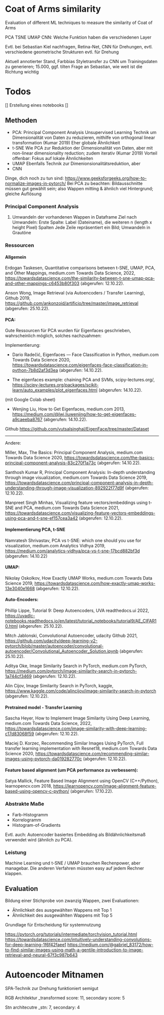 # Coat of Arms similarity
Evaluation of different ML techniques to measure the similarity of Coat of Arms

PCA
TSNE
UMAP
CNN: Welche Funktion haben die verschiedenen Layer

Evtl. bei Sebastian Kiel nachfragen, Retina-Net, CNN für Drehungen, evtl. verschiedene geometrische Strukturen
evtl. für Drehung

Aktuell annotierter Stand, Farbbias
Styletransfer zu CNN um Trainingsdaten zu generieren; 15.000, ggf. tilten
Frage an Sebastian, wie weit ist die Richtung wichtig


# Todos
[] Erstellung eines notebooks
[] 

## Methoden
- PCA: Principal Component Analysis 
Unsupervised Learning Technik um Dimensionalität von Daten zu reduzieren, mithilfe von orthogonal linear transformation (Kumar 2019)
Eher globale Ähnlichkeit
- t-SNE 
Wie PCA zur Reduktion der Dimensionalität von Daten, aber mit non-linear dimensionality reduction; zudem iterativ (Kumar 2019)
Vorteil offenbar: Fokus auf lokale Ähnlichkeiten
- UMAP
Ebenfalls Technik zur Dimenionsionalitätsreduktion, aber 
- CNN


Dinge, dich noch zu tun sind: https://www.geeksforgeeks.org/how-to-normalize-images-in-pytorch/
Bei PCA zu beachten: Bildausschnitte müssen gut gewählt sein; also Wappen mitting & ähnlich viel Hintergrund; gleiche Auflösung

### Principal Component Analysis
1. Umwandeln der vorhandenen Wappen in Dataframe
Ziel nach Umwandeln: Erste Spalte: Label (Dateiname), die weiteren n (length x height Pixel) Spalten
Jede Zeile repräsentiert ein Bild; Umwandeln in Grautöne


### Ressourcen
#### Allgemein
Erdogan Taskesen, Quantitative comparisons between t-SNE, UMAP, PCA, and Other Mappings, medium.com Towards Data Science, 2022,
https://towardsdatascience.com/the-similarity-between-t-sne-umap-pca-and-other-mappings-c6453b80f303 (abgerufen: 12.10.22).

Anson Wong, Image Retrieval (via Autoencoders / Transfer Learning), Github 2019,
https://github.com/ankonzoid/artificio/tree/master/image_retrieval (abgerufen: 25.10.22).

#### PCA:
Gute Ressourcen für PCA wurden für Eigenfaces geschrieben, wahrscheinlich möglich, solches nachzuahmen:

Implementierung:
+ Dario Radečić, Eigenfaces — Face Classification in Python, medium.com Towards Data Science 2020,
https://towardsdatascience.com/eigenfaces-face-classification-in-python-7b8d2af3d3ea (abgerufen: 14.10.22).

+ The eigenfaces example: chaining PCA and SVMs, scipy-lectures.org/, 
https://scipy-lectures.org/packages/scikit-learn/auto_examples/plot_eigenfaces.html (abgerufen: 14.10.22).

(mit Google Colab sheet)
+ Wenjing Liu, How to Get Eigenfaces, medium.com 2013,
https://medium.com/@lwj.liuwenjing/how-to-get-eigenfaces-a9caeeba8767 (abgerufen: 14.10.22).

Github
https://github.com/vutsalsinghal/EigenFace/tree/master/Dataset
***

Andere:

Miller, Max, The Basics: Principal Component Analysis, medium.com Towards Data Science 2020,
https://towardsdatascience.com/the-basics-principal-component-analysis-83c270f1a73c (abgerufen: 14.10.22).

Santhosh Kumar R, Principal Component Analysis: In-depth understanding through image visualization, medium.com Towards Data Science 2019,
https://towardsdatascience.com/principal-component-analysis-in-depth-understanding-through-image-visualization-892922f77d9f (abgerufen: 12.10.22).

Manpreet Singh Minhas, Visualizing feature vectors/embeddings using t-SNE and PCA, medium.com Towards Data Science 2021,
https://towardsdatascience.com/visualizing-feature-vectors-embeddings-using-pca-and-t-sne-ef157cea3a42 (abgerufen: 12.10.22).

#### Implementierung PCA, t-SNE
Namratesh Shrivastav, PCA vs t-SNE: which one should you use for visualization, medium.com Analytics Vidhya 2019,
https://medium.com/analytics-vidhya/pca-vs-t-sne-17bcd882bf3d (abgerufen: 14.10.22)

#### UMAP:
Nikolay Oskolkov, How Exactly UMAP Works, medium.com Towards Data Science 2019,
https://towardsdatascience.com/how-exactly-umap-works-13e3040e1668 (abgerufen: 12.10.22).

#### Auto-Encoders:
Phillip Lippe, Tutorial 9: Deep Autoencoders, UVA readthedocs.ui 2022,
https://uvadlc-notebooks.readthedocs.io/en/latest/tutorial_notebooks/tutorial9/AE_CIFAR10.html (abgerufen: 25.10.22).

Mitch Jablonski, Convolutional Autoencoder, udacity Github 2021,
https://github.com/udacity/deep-learning-v2-pytorch/blob/master/autoencoder/convolutional-autoencoder/Convolutional_Autoencoder_Solution.ipynb (abgerufen: 25.10.22).

Aditya Oke, Image Similarity Search in PyTorch, medium.com PyTorch,
https://medium.com/pytorch/image-similarity-search-in-pytorch-1a744cf3469 (abgerufen: 12.10.22).

Alin Cijov, Image Similarity Search in PyTorch, kaggle,
https://www.kaggle.com/code/alincijov/image-similarity-search-in-pytorch (abgerufen: 12.10.22).

#### Pretrained model - Transfer Learning
Sascha Heyer, How to Implement Image Similarity Using Deep Learning, medium.com Towards Data Science, 2022,
https://towardsdatascience.com/image-similarity-with-deep-learning-c17d83068f59 (abgerufen: 12.10.22).

Maciej D. Korzec, Recommending Similar Images Using PyTorch, Full transfer learning implementation with Resnet18, medium.com Towards Data Science 2020,
https://towardsdatascience.com/recommending-similar-images-using-pytorch-da019282770c (abgerufen: 12.10.22).

#### Feature based alignment (um PCA performance zu verbessern):
Satya Mallick, Feature Based Image Alignment using OpenCV (C++/Python), learnopencv.com 2018,
https://learnopencv.com/image-alignment-feature-based-using-opencv-c-python/ (abgerufen: 17.10.22).

### Abstrakte Maße
- Farb-Histogramm
- Korrelogramm
- Histogram-of-Gradients

Evtl. auch:
Autoencoder basiertes Embedding als Bildähnlichkeitsmaß verwendet wird (ähnlich zu PCA). 

### Leistung
Machine Learning und t-SNE / UMAP brauchen Rechenpower, aber managebar.
Die anderen Verfahren müssten easy auf jedem Rechner klappen.

## Evaluation
Bildung einer Stichprobe von zwanzig Wappen, zwei Evaluationen:
- Ähnlichkeit des ausgewählten Wappens mit Top 1
- Ähnlichkeit des ausgewählten Wappens mit Top 5

Grundlage für Entscheidung für systemnutzung

https://pytorch.org/tutorials/intermediate/torchvision_tutorial.html
https://towardsdatascience.com/intuitively-understanding-convolutions-for-deep-learning-1f6f42faee1
https://medium.com/@gabriel_83172/how-to-find-similar-images-using-math-a-gentile-introduction-to-image-retrieval-and-neural-67f3c987b643

# Autoencoder Mitnamen
SPA-Technik zur Drehung funktioniert semigut

RGB Architektur
_transformed score: 11, secondary score: 5

Stn architecutre
_stn: 7, secondary: 4